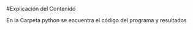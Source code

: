 #Explicación del Contenido

 En la Carpeta python se encuentra el código del programa y resultados
   
